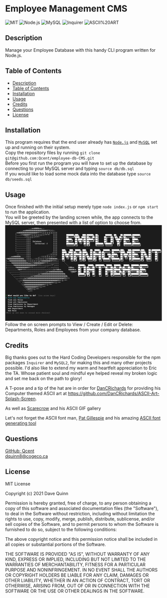 
# Employee Management CMS
 
 ![MIT](https://img.shields.io/badge/License-MIT-orange)  ![Node.js](https://img.shields.io/badge/Tech-Node.js-lightblue)  ![MySQL](https://img.shields.io/badge/Tech-MySQL-lightblue)  ![Inquirer](https://img.shields.io/badge/Tech-Inquirer-lightblue)  ![ASCII%20ART](https://img.shields.io/badge/Tech-ASCII%20ART-lightblue) 

## Description
Manage your Employee Database with this handy CLI program written for Node.js.  

## Table of Contents

* [Description](#description)
* [Table of Contents](#table-of-contents)
* [Installation](#installation)
* [Usage](#usage)
* [Credits](#credits)
* [Questions](#questions)
* [License](#license)

## Installation

This program requires that the end user already has [`Node.js`](https://nodejs.org/en/) and [`MySQL`](https://www.mysql.com/) set up and running on their system.  
 Copy the repository files by running `git clone git@github.com:Qcent/employee-db-CMS.git`  
 Before you first run the program you will have to set up the database by connecting to your MySQL server and typing `source db/db.sql`  
 If you would like to load some mock data into the database type `source db/seeds.sql` 

## Usage

Once finished with the initial setup merely type `node index.js` or `npm start` to run the application.  
 You will be greeted by the landing screen while, the app connects to the MySQL server, then presented with a list of option to choose from. 
 ![Landing Screen](./assets/images/app-screenshot-1.png)   
 Follow the on screen prompts to View / Create / Edit or Delete: Departments, Roles and Employees from your company database. 

## Credits
Big thanks goes out to the Hard Coding Developers responsible for the npm packages `Inquirer` and `MySQL2`, for making this and many other projects possible. I'd also like to extend my warm and heartfelt appreciation to Eric the TA. Whose patient soul and mindful eye helped reveal my broken logic and set me back on the path to glory! 

A T-pose and a tip of the hat are in order for [DanCRichards](https://github.com/DanCRichards) for providing his Computer themed ASCII art at https://github.com/DanCRichards/ASCII-Art-Splash-Screen.

As well as [Scarecrow](https://www.incredibleart.org/links/ascii/ScarecrowGifGalle.html) and his ASCII GIF gallery

Let's not forget the ASCII font man, [Pat Gillespie](http://patorjk.com/) and his amazing [ASCII font generating tool](https://patorjk.com/software/taag/)


## Questions

[GitHub: Qcent](https://github.com/Qcent)  
dquinn8@cogeco.ca

   
## License

MIT License

Copyright (c) 2021 Dave Quinn

Permission is hereby granted, free of charge, to any person obtaining a copy
of this software and associated documentation files (the "Software"), to deal
in the Software without restriction, including without limitation the rights
to use, copy, modify, merge, publish, distribute, sublicense, and/or sell
copies of the Software, and to permit persons to whom the Software is
furnished to do so, subject to the following conditions:

The above copyright notice and this permission notice shall be included in all
copies or substantial portions of the Software.

THE SOFTWARE IS PROVIDED "AS IS", WITHOUT WARRANTY OF ANY KIND, EXPRESS OR
IMPLIED, INCLUDING BUT NOT LIMITED TO THE WARRANTIES OF MERCHANTABILITY,
FITNESS FOR A PARTICULAR PURPOSE AND NONINFRINGEMENT. IN NO EVENT SHALL THE
AUTHORS OR COPYRIGHT HOLDERS BE LIABLE FOR ANY CLAIM, DAMAGES OR OTHER
LIABILITY, WHETHER IN AN ACTION OF CONTRACT, TORT OR OTHERWISE, ARISING FROM,
OUT OF OR IN CONNECTION WITH THE SOFTWARE OR THE USE OR OTHER DEALINGS IN THE
SOFTWARE.
                 

     
